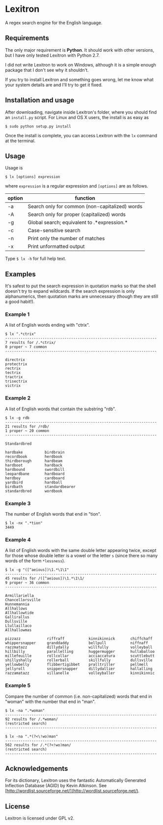 Lexitron
==============================================================================

A regex search engine for the English language.


Requirements
------------------------------------------------------------------------------

The only major requirement is **Python**. It should work with other versions,
but I have only tested Lexitron with Python 2.7.

I did not write Lexitron to work on Windows, although it is a simple enough
package that I don't see why it shouldn't.

If you try to install Lexitron and something goes wrong, let me know what your
system details are and I'll try to get it fixed.


Installation and usage
------------------------------------------------------------------------------
After downloading, navigate inside Lexitron's folder, where you should find an
`install.py` script. For Linux and OS X users, the install is as easy as
```
$ sudo python setup.py install
```
Once the install is complete, you can access Lexitron with the `lx` command at
the terminal.

## Usage

Usage is

```
$ lx [options] expression
```

where `expression` is a regular expression and `[options]` are as follows.

 option | function
--------|-------------------------------------------------
   -a   | Search only for common (non-capitalized) words
   -A   | Search only for proper (capitalized) words
   -g   | Global search; equivalent to  .\*expression.\*
   -c   | Case-sensitive search
   -n   | Print only the number of matches
   -x   | Print unformatted output

Type `$ lx -h` for full help text.

## Examples

It's safest to put the search expression in quotation marks so that the shell
doesn't try to expand wildcards. If the search expression is only
alphanumerics, then quotation marks are unnecessary (though they are still a
good habit!).

### Example 1
A list of English words ending with "ctrix".
```
$ lx ".*ctrix"
---------------------------------------------------------------------
7 results for /.*ctrix/
0 proper ~ 7 common
---------------------------------------------------------------------

directrix
protectrix
rectrix
tectrix
tractrix
trisectrix
victrix
```

### Example 2
A list of English words that contain the substring "rdb".
```
$ lx -g rdb
---------------------------------------------------------------------
21 results for /rdb/
1 proper ~ 20 common
---------------------------------------------------------------------

Standardbred

hardbake          birdbrain
recordbook        herdbook
thirdborough      hardbeam
hardboot          hardback
hardbound         swordbill
leopardbane       hardboard
herdboy           cardboard
yardbird          hardball
birdbath          standardbearer
standardbred      wordbook
```

### Example 3
The number of English words that end in "tion".
```
$ lx -nx ".*tion"
3449
```

### Example 4
A list of English words with the same double letter appearing twice, except
for those whose double letter is a vowel or the letter `s` (since there so
many words of the form `*lessness`).
```
$ lx -g "([^aeious])\1.*\1\1"
---------------------------------------------------------------------
45 results for /([^aeious])\1.*\1\1/
9 proper ~ 36 common
---------------------------------------------------------------------

Armillariella
Chancellorsville
Hunnemannia
Allhallows
Allhallowtide
Gallirallus
Dullsville
Llullaillaco
Allhallowmas

pizzazz            riffraff           kinnikinnick       chiffchaff
whippersnapper     granddaddy         bellpull           niffnaff
razzmatazz         dillydally         willfully          volleyball
hillbilly          parallelling       huggermugger       hullaballoo
millefeuille       rollcollar         acciaccatura       scuttlebutt
shillyshally       rollerball         skillfully         dullsville
yellowbelly        flibbertigibbet    pralltriller       pellmell
jellyroll          snippersnapper     dillydallier       hallalling
razzamatazz        villanelle         volleyballer       kinnikinnic
```

### Example 5
Compare the number of common (i.e. non-capitalized) words that end in "woman"
with the number that end in "man".
```
$ lx -na ".*woman"
---------------------------------------------------------------------
92 results for /.*woman/
(restricted search)
---------------------------------------------------------------------

$ lx -na ".*(?<\!wo)man"
---------------------------------------------------------------------
562 results for /.*(?<!wo)man/
(restricted search)
---------------------------------------------------------------------
```


Acknowledgements
------------------------------------------------------------------------------
For its dictionary, Lexitron uses the fantastic Automatically Generated
Inflection Database (AGID) by Kevin Atkinson. See
[http://wordlist.sourceforge.net/](http://wordlist.sourceforge.net/).


License
------------------------------------------------------------------------------
Lexitron is licensed under GPL v2.
